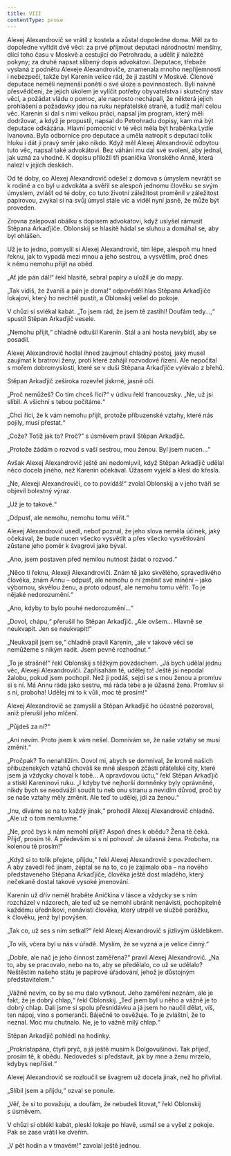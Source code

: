 ```yaml
---
title: VIII
contentType: prose
---
```


<section>

Alexej Alexandrovič se vrátil z kostela a zůstal dopoledne doma. Měl za to dopoledne vyřídit dvě věci: za prvé přijmout deputaci národnostní menšiny, dlící toho času v Moskvě a cestující do Petrohradu, a udělit jí náležité pokyny; za druhé napsat slíbený dopis advokátovi. Deputace, třebaže vyslaná z podnětu Alexeje Alexandroviče, znamenala mnoho nepříjemností i nebezpečí, takže byl Karenin velice rád, že ji zastihl v Moskvě. Členové deputace neměli nejmenší ponětí o své úloze a povinnostech. Byli naivně přesvědčeni, že jejich úkolem je vylíčit potřeby obyvatelstva i skutečný stav věcí, a požádat vládu o pomoc, ale naprosto nechápali, že některá jejich prohlášení a požadavky jdou na ruku nepřátelské straně, a tudíž maří celou věc. Karenin si dal s nimi velkou práci, napsal jim program, který měli dodržovat, a když je propustil, napsal do Petrohradu dopisy, kam má být deputace odkázána. Hlavní pomocnicí v té věci měla být hraběnka Lydie Ivanovna. Byla odbornice pro deputace a uměla natropit s deputací tolik hluku i dát jí pravý směr jako nikdo. Když měl Alexej Alexandrovič odbytou tuto věc, napsal také advokátovi. Bez váhání mu dal své svolení, aby jednal, jak uzná za vhodné. K dopisu přiložil tři psaníčka Vronského Anně, která nalezl v jejích deskách.

Od té doby, co Alexej Alexandrovič odešel z domova s úmyslem nevrátit se k rodině a co byl u advokáta a svěřil se alespoň jednomu člověku se svým úmyslem, zvlášť od té doby, co tuto životní záležitost proměnil v záležitost papírovou, zvykal si na svůj úmysl stále víc a viděl nyní jasně, že může být proveden.

Zrovna zalepoval obálku s dopisem advokátovi, když uslyšel rámusit Stěpana Arkaďjiče. Oblonskij se hlasitě hádal se sluhou a domáhal se, aby byl ohlášen.

Už je to jedno, pomyslil si Alexej Alexandrovič, tím lépe, alespoň mu hned řeknu, jak to vypadá mezi mnou a jeho sestrou, a vysvětlím, proč dnes k němu nemohu přijít na oběd.

„Ať jde pán dál!“ řekl hlasitě, sebral papíry a uložil je do mapy.

„Tak vidíš, že žvaníš a pán je doma!“ odpověděl hlas Stěpana Arka­ďjiče lokajovi, který ho nechtěl pustit, a Oblonskij vešel do pokoje.

V chůzi si svlékal kabát. „To jsem rád, že jsem tě zastihl! Doufám tedy…,“ spustil Stěpan Arkaďjič vesele.

„Nemohu přijít,“ chladně odtušil Karenin. Stál a ani hosta nevybídl, aby se posadil.

Alexej Alexandrovič hodlal ihned zaujmout chladný postoj, jaký musel zaujímat k bratrovi ženy, proti které zahájil rozvodové řízení. Ale nepočítal s mořem dobromyslosti, které se v duši Stěpana Arkaďjiče vylévalo z břehů.

Stěpan Arkaďjič zeširoka rozevřel jiskrné, jasné oči.

„Proč nemůžeš? Co tím chceš říci?“ v údivu řekl francouzsky. „Ne, už jsi slíbil. A všichni s tebou počítáme.“

„Chci říci, že k vám nemohu přijít, protože příbuzenské vztahy, které nás pojily, musí přestat.“

„Cože? Totiž jak to? Proč?“ s úsměvem pravil Stěpan Arkaďjič.

„Protože žádám o rozvod s vaší sestrou, mou ženou. Byl jsem nucen…“

Avšak Alexej Alexandrovič ještě ani nedomluvil, když Stěpan Arkaďjič udělal něco docela jiného, než Karenin očekával. Úžasem vyjekl a klesl do křesla.

„Ne, Alexeji Alexandroviči, co to povídáš!“ zvolal Oblonskij a v jeho tváři se objevil bolestný výraz.

„Už je to takové.“

„Odpusť, ale nemohu, nemohu tomu věřit.“

Alexej Alexandrovič usedl, neboť poznal, že jeho slova neměla účinek, jaký očekával, že bude nucen všecko vysvětlit a přes všecko vysvětlování zůstane jeho poměr k švagrovi jako býval.

„Ano, jsem postaven před nemilou nutnost žádat o rozvod.“

„Něco ti řeknu, Alexeji Alexandroviči. Znám tě jako skvělého, spravedlivého člověka, znám Annu – odpusť, ale nemohu o ní změnit své mínění – jako výbornou, skvělou ženu, a proto odpusť, ale nemohu tomu věřit. To je nějaké nedorozumění.“

„Ano, kdyby to bylo pouhé nedorozumění…“

„Dovol, chápu,“ přerušil ho Stěpan Arkaďjič. „Ale ovšem… Hlavně se neukvapit. Jen se neukvapit!“

„Neukvapil jsem se,“ chladně pravil Karenin, „ale v takové věci se nemůžeme s nikým radit. Jsem pevně rozhodnut.“

„To je strašné!“ řekl Oblonskij s těžkým povzdechem. „Já bych udělal jednu věc, Alexeji Alexandroviči. Zapřísahám tě, udělej to! Ještě jsi nepodal žalobu, pokud jsem pochopil. Než ji podáš, sejdi se s mou ženou a promluv si s ní. Má Annu ráda jako sestru, má ráda tebe a je úžasná žena. Promluv si s ní, proboha! Udělej mi to k vůli, moc tě prosím!“

Alexej Alexandrovič se zamyslil a Stěpan Arkaďjič ho účastně pozoroval, aniž přerušil jeho mlčení.

„Půjdeš za ní?“

„Ani nevím. Proto jsem k vám nešel. Domnívám se, že naše vztahy se musí změnit.“

„Pročpak? To nenahlížím. Dovol mi, abych se domníval, že kromě našich příbuzenských vztahů chováš ke mně alespoň zčásti přátelské city, které jsem já vždycky choval k tobě… A opravdovou úctu,“ řekl Stěpan Arkaďjič a stiskl Kareninovi ruku. „I kdyby tvé nejhorší domněnky byly oprávněné, nikdy bych se neodvážil soudit tu neb onu stranu a nevidím důvod, proč by se naše vztahy měly změnit. Ale teď to udělej, jdi za ženou.“

„Inu, díváme se na to každý jinak,“ prohodil Alexej Alexandrovič chladně. „Ale už o tom nemluvme.“

„Ne, proč bys k nám nemohl přijít? Aspoň dnes k obědu? Žena tě čeká. Přijď, prosím tě. A především si s ní pohovoř. Je úžasná žena. Proboha, na kolenou tě prosím!“

„Když si to tolik přejete, přijdu,“ řekl Alexej Alexandrovič s povzdechem. A aby zavedl řeč jinam, zeptal se na to, co je zajímalo oba – na nového představeného Stěpana Arkaďjiče, člověka ještě dost mladého, který nečekaně dostal takové vysoké jmenování.

Karenin už dřív neměl hraběte Aničkina v lásce a vždycky se s ním rozcházel v názorech, ale teď už se nemohl ubránit nenávisti, pochopitelné každému úředníkovi, nenávisti člověka, který utrpěl ve službě porážku, k člověku, jenž byl povýšen.

„Tak co, už ses s ním setkal?“ řekl Alexej Alexandrovič s jizlivým úšklebkem.

„To víš, včera byl u nás v úřadě. Myslím, že se vyzná a je velice činný.“

„Dobře, ale nač je jeho činnost zaměřena?“ pravil Alexej Alexandrovič. „Na to, aby se pracovalo, nebo na to, aby se předělalo, co už se udělalo? Neštěstím našeho státu je papírové úřadování, jehož je důstojným představitelem.“

„Vážně nevím, co by se mu dalo vytknout. Jeho zaměření neznám, ale je fakt, že je dobrý chlap,“ řekl Oblonskij. „Teď jsem byl u něho a vážně je to dobrý chlap. Dali jsme si spolu přesnídávku a já jsem ho naučil dělat, víš, ten nápoj, víno s pomeranči. Báječně to osvěžuje. To je zvláštní, že to neznal. Moc mu chutnalo. Ne, je to vážně milý chlap.“

Stěpan Arkaďjič pohlédl na hodinky.

„Prokristapána, čtyři pryč, a já ještě musím k Dolgovušinovi. Tak přijeď, prosím tě, k obědu. Nedovedeš si představit, jak by mne a ženu mrzelo, kdybys nepřišel.“

Alexej Alexandrovič se rozloučil se švagrem už docela jinak, než ho přivítal.

„Slíbil jsem a přijdu,“ ozval se ponuře.

„Věř, že si to považuju, a doufám, že nebudeš litovat,“ řekl Oblonskij s úsměvem.

V chůzi si oblékl kabát, pleskl lokaje po hlavě, usmál se a vyšel z pokoje. Pak se zase vrátil ke dveřím.

„V pět hodin a v tmavém!“ zavolal ještě jednou.

</section>
